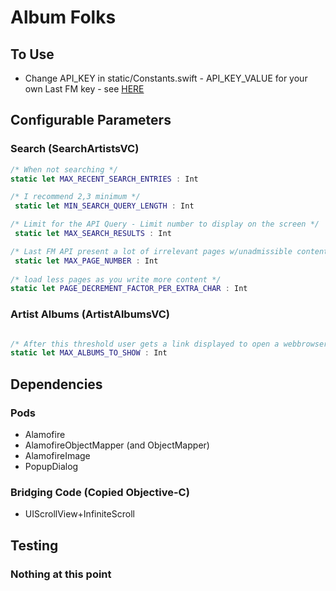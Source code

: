 # Album Folks

## To Use

* Change API_KEY in static/Constants.swift - API_KEY_VALUE for your own Last FM key - see [HERE](https://www.last.fm/api/authentication)

## Configurable Parameters 

### Search (SearchArtistsVC)

```Swift
/* When not searching */
static let MAX_RECENT_SEARCH_ENTRIES : Int

/* I recommend 2,3 minimum */
 static let MIN_SEARCH_QUERY_LENGTH : Int

/* Limit for the API Query - Limit number to display on the screen */
 static let MAX_SEARCH_RESULTS : Int

/* Last FM API present a lot of irrelevant pages w/unadmissible content... */
 static let MAX_PAGE_NUMBER : Int
 
/* load less pages as you write more content */
static let PAGE_DECREMENT_FACTOR_PER_EXTRA_CHAR : Int
```

### Artist Albums (ArtistAlbumsVC)

```Swift

/* After this threshold user gets a link displayed to open a webbrowser  */
static let MAX_ALBUMS_TO_SHOW : Int
```

## Dependencies

### Pods

* Alamofire
* AlamofireObjectMapper (and ObjectMapper)
* AlamofireImage
* PopupDialog

### Bridging Code (Copied Objective-C)

* UIScrollView+InfiniteScroll

## Testing

### Nothing at this point
